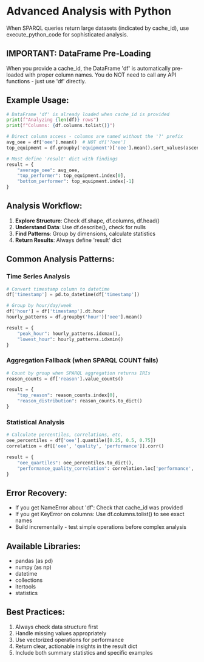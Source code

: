 # Advanced Analysis with Python

When SPARQL queries return large datasets (indicated by cache_id), use execute_python_code for sophisticated analysis.

## IMPORTANT: DataFrame Pre-Loading
When you provide a cache_id, the DataFrame 'df' is automatically pre-loaded with proper column names.
You do NOT need to call any API functions - just use 'df' directly.

## Example Usage:
```python
# DataFrame 'df' is already loaded when cache_id is provided
print(f"Analyzing {len(df)} rows")
print(f"Columns: {df.columns.tolist()}")

# Direct column access - columns are named without the '?' prefix
avg_oee = df['oee'].mean()  # NOT df['?oee']
top_equipment = df.groupby('equipment')['oee'].mean().sort_values(ascending=False)

# Must define 'result' dict with findings
result = {
    "average_oee": avg_oee,
    "top_performer": top_equipment.index[0],
    "bottom_performer": top_equipment.index[-1]
}
```

## Analysis Workflow:
1. **Explore Structure**: Check df.shape, df.columns, df.head()
2. **Understand Data**: Use df.describe(), check for nulls
3. **Find Patterns**: Group by dimensions, calculate statistics
4. **Return Results**: Always define 'result' dict

## Common Analysis Patterns:

### Time Series Analysis
```python
# Convert timestamp column to datetime
df['timestamp'] = pd.to_datetime(df['timestamp'])

# Group by hour/day/week
df['hour'] = df['timestamp'].dt.hour
hourly_patterns = df.groupby('hour')['oee'].mean()

result = {
    "peak_hour": hourly_patterns.idxmax(),
    "lowest_hour": hourly_patterns.idxmin()
}
```

### Aggregation Fallback (when SPARQL COUNT fails)
```python
# Count by group when SPARQL aggregation returns IRIs
reason_counts = df['reason'].value_counts()

result = {
    "top_reason": reason_counts.index[0],
    "reason_distribution": reason_counts.to_dict()
}
```

### Statistical Analysis
```python
# Calculate percentiles, correlations, etc.
oee_percentiles = df['oee'].quantile([0.25, 0.5, 0.75])
correlation = df[['oee', 'quality', 'performance']].corr()

result = {
    "oee_quartiles": oee_percentiles.to_dict(),
    "performance_quality_correlation": correlation.loc['performance', 'quality']
}
```

## Error Recovery:
- If you get NameError about 'df': Check that cache_id was provided
- If you get KeyError on columns: Use df.columns.tolist() to see exact names
- Build incrementally - test simple operations before complex analysis

## Available Libraries:
- pandas (as pd)
- numpy (as np)
- datetime
- collections
- itertools
- statistics

## Best Practices:
1. Always check data structure first
2. Handle missing values appropriately
3. Use vectorized operations for performance
4. Return clear, actionable insights in the result dict
5. Include both summary statistics and specific examples